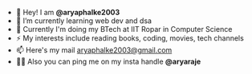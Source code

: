 - 👋 Hey! I am **@aryaphalke2003**  
- 🌱 I’m currently learning web dev and dsa
- 💬 Currently I'm doing my BTech at IIT Ropar in Computer Science
- ⚡ My interests include reading books, coding, movies, tech channels
- 📫 Here's my mail aryaphalke2003@gmail.com 
- 🧑‍💼 Also you can ping me on my insta handle **@__aryaraje__** 


<!--
**aryaphalke2003/aryaphalke2003** is a ✨ _special_ ✨ repository because its `README.md` (this file) appears on your GitHub profile.
✨ _special_ ✨
Here are some ideas to get you started:
- 👯 I’m looking to collaborate on any backend proje
- 🤔 I’m looking for help with ...


- 🔭 I’m currently working on ...
- 💬 Ask me about ...
-->
